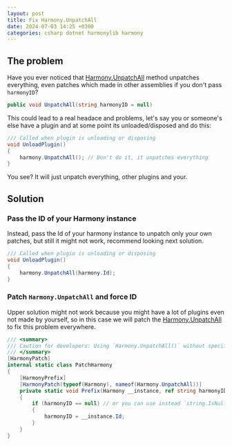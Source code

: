 ```yaml
---
layout: post
title: Fix Harmony.UnpatchAll
date: 2024-07-03 14:25 +0300
categories: csharp dotnet harmonylib harmony
---
```


## The problem
Have you ever noticed that [Harmony.UnpatchAll](https://github.com/pardeike/Harmony/blob/efb41b4b3fe24c8a17b40b16508e5da4b5b05002/Harmony/Public/Harmony.cs#L181) method unpatches everything, even patches which made in other assemblies if you don't pass `harmonyID`?

```csharp
public void UnpatchAll(string harmonyID = null)
```

This could lead to a real headace and problems, let's say you or someone's else have a plugin and at some point its unloaded/disposed and do this:

```csharp
/// Called when plugin is unloading or disposing
void UnloadPlugin()
{
    harmony.UnpatchAll(); // Don't do it, it unpatches everything
}
```

You see? It will just unpatch everything, other plugins and your.

## Solution

### Pass the ID of your Harmony instance
Instead, pass the Id of your harmony instance to unpatch only your own patches, but still it might not work, recommend looking next solution.

```csharp
/// Called when plugin is unloading or disposing
void UnloadPlugin()
{
    harmony.UnpatchAll(harmony.Id);
}
```

### Patch `Harmony.UnpatchAll` and force ID
Upper solution might not work because you might have a lot of plugins even not made by yourself, so in this case we will patch the [Harmony.UnpatchAll](https://github.com/pardeike/Harmony/blob/efb41b4b3fe24c8a17b40b16508e5da4b5b05002/Harmony/Public/Harmony.cs#L181) to fix this problem everywhere.

```csharp
/// <summary>
/// Caution for developers: Using `Harmony.UnpatchAll()` without specifying a Harmony ID will unpatch methods across all assemblies, not just your own, this is a solution for this problem.
/// </summary>
[HarmonyPatch]
internal static class PatchHarmony
{
    [HarmonyPrefix]
    [HarmonyPatch(typeof(Harmony), nameof(Harmony.UnpatchAll))]
    private static void Prefix(Harmony __instance, ref string harmonyID)
    {
        if (harmonyID == null) // or you can use instead `string.IsNullOrEmpty(harmonyId)` or `string.IsNullOrWhiteSpace(harmonyId)`
        {
            harmonyID = __instance.Id;
        }
    }
}
```